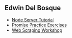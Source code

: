 ## Edwin Del Bosque

* [Node Server Tutorial](https://github.com/edwindelbosque/mod4-prework/tree/master/messages)
* [Promise Practice Exercises](https://repl.it/@edwindelbosque/Promises)
* [Web Scraping Workshop](https://github.com/edwindelbosque/mod4-prework/tree/master/webscraping-workshop)
